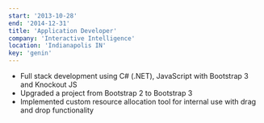 ```yaml
---
start: '2013-10-28'
end: '2014-12-31'
title: 'Application Developer'
company: 'Interactive Intelligence'
location: 'Indianapolis IN'
key: 'genin'
---
```


- Full stack development using C# (.NET), JavaScript with Bootstrap 3 and Knockout JS
- Upgraded a project from Bootstrap 2 to Bootstrap 3
- Implemented custom resource allocation tool for internal use with drag and drop functionality